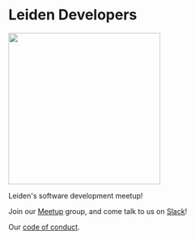 Leiden Developers
===

<img src="https://cdn.rawgit.com/LeidenDevs/leidendevs/master/logo/leiden_devs.svg" width="300">

Leiden's software development meetup!

Join our [Meetup](https://meetup.com/leidendevs) group, and come talk to us on [Slack](http://slack.leidendevs.nl/)!

Our [code of conduct](https://github.com/PDXNode/pdxnode/blob/master/code-of-conduct.md).
